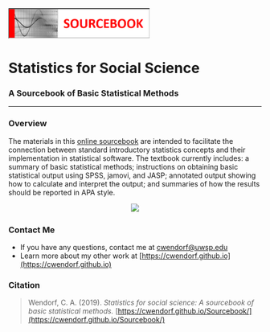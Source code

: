 <a href="https://cwendorf.github.io/Sourcebook/">
<img src="assets/logo.png" height="60px;" align="left;">
</a>

# Statistics for Social Science

### A Sourcebook of Basic Statistical Methods

---

### Overview

The materials in this [online sourcebook](https://cwendorf.github.io/Sourcebook/) are intended to facilitate the connection between standard introductory statistics concepts and their implementation in statistical software. The textbook currently includes: a summary of basic statistical methods; instructions on obtaining basic statistical output using SPSS, jamovi, and JASP; annotated output showing how to calculate and interpret the output; and summaries of how the results should be reported in APA style.

<a href="https://cwendorf.github.io/Sourcebook/">
<p align="center"><kbd><img src="assets/AnnotatedOutput.jpg"></kbd></p>
</a>

### Contact Me

- If you have any questions, contact me at [cwendorf@uwsp.edu](mailto:cwendorf@uwsp.edu)
- Learn more about my other work at [https://cwendorf.github.io](https://cwendorf.github.io)

### Citation

> Wendorf, C. A. (2019). _Statistics for social science: A sourcebook of basic statistical methods._ [https://cwendorf.github.io/Sourcebook/](https://cwendorf.github.io/Sourcebook/)
